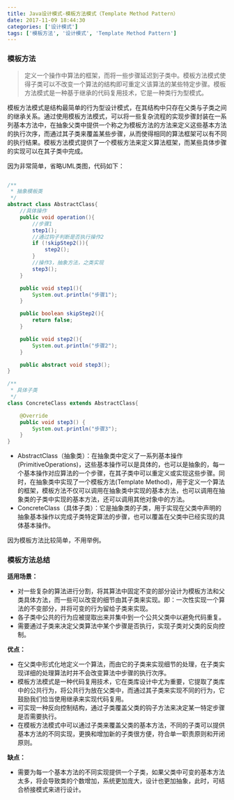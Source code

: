 ```yaml
---
title: Java设计模式-模板方法模式（Template Method Pattern）
date: 2017-11-09 18:44:30
categories: ['设计模式']
tags: ['模板方法', '设计模式', 'Template Method Pattern']
---
```


### 模板方法
> 定义一个操作中算法的框架，而将一些步骤延迟到子类中。模板方法模式使得子类可以不改变一个算法的结构即可重定义该算法的某些特定步骤。模板方法模式是一种基于继承的代码复用技术，它是一种类行为型模式。

模板方法模式是结构最简单的行为型设计模式，在其结构中只存在父类与子类之间的继承关系。通过使用模板方法模式，可以将一些复杂流程的实现步骤封装在一系列基本方法中，在抽象父类中提供一个称之为模板方法的方法来定义这些基本方法的执行次序，而通过其子类来覆盖某些步骤，从而使得相同的算法框架可以有不同的执行结果。模板方法模式提供了一个模板方法来定义算法框架，而某些具体步骤的实现可以在其子类中完成。
<!-- more -->
因为非常简单，省略UML类图，代码如下：
```java

/**
 * 抽象模板类
 */
abstract class AbstractClass{
    //具体操作
    public void operation(){
        //步骤1
        step1();
        //通过钩子判断是否执行操作2
        if (!skipStep2()){
            step2();
        }
        //操作3，抽象方法，之类实现
        step3();
    }

    public void step1(){
        System.out.println("步骤1");
    }

    public boolean skipStep2(){
        return false;
    }

    public void step2(){
        System.out.println("步骤2");
    }

    public abstract void step3();
}

/**
 * 具体子类
 */
class ConcreteClass extends AbstractClass{

    @Override
    public void step3() {
        System.out.println("步骤3");
    }
}
```

*  AbstractClass（抽象类）：在抽象类中定义了一系列基本操作(PrimitiveOperations)，这些基本操作可以是具体的，也可以是抽象的，每一个基本操作对应算法的一个步骤，在其子类中可以重定义或实现这些步骤。同时，在抽象类中实现了一个模板方法(Template Method)，用于定义一个算法的框架，模板方法不仅可以调用在抽象类中实现的基本方法，也可以调用在抽象类的子类中实现的基本方法，还可以调用其他对象中的方法。
* ConcreteClass（具体子类）：它是抽象类的子类，用于实现在父类中声明的抽象基本操作以完成子类特定算法的步骤，也可以覆盖在父类中已经实现的具体基本操作。

因为模板方法比较简单，不用举例。

### 模板方法总结
**适用场景：**
* 对一些复杂的算法进行分割，将其算法中固定不变的部分设计为模板方法和父类具体方法，而一些可以改变的细节由其子类来实现。即：一次性实现一个算法的不变部分，并将可变的行为留给子类来实现。
* 各子类中公共的行为应被提取出来并集中到一个公共父类中以避免代码重复。
* 需要通过子类来决定父类算法中某个步骤是否执行，实现子类对父类的反向控制。

**优点：**
* 在父类中形式化地定义一个算法，而由它的子类来实现细节的处理，在子类实现详细的处理算法时并不会改变算法中步骤的执行次序。
* 模板方法模式是一种代码复用技术，它在类库设计中尤为重要，它提取了类库中的公共行为，将公共行为放在父类中，而通过其子类来实现不同的行为，它鼓励我们恰当使用继承来实现代码复用。
* 可实现一种反向控制结构，通过子类覆盖父类的钩子方法来决定某一特定步骤是否需要执行。
* 在模板方法模式中可以通过子类来覆盖父类的基本方法，不同的子类可以提供基本方法的不同实现，更换和增加新的子类很方便，符合单一职责原则和开闭原则。

**缺点：**
* 需要为每一个基本方法的不同实现提供一个子类，如果父类中可变的基本方法太多，将会导致类的个数增加，系统更加庞大，设计也更加抽象，此时，可结合桥接模式来进行设计。

